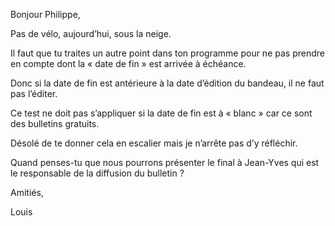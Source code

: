 Bonjour Philippe,

 

Pas de vélo, aujourd’hui, sous la neige.

 

Il faut que tu traites un autre point dans ton programme pour ne pas prendre en compte dont la « date de fin » est arrivée à échéance.

 

Donc si la date de fin est antérieure à la date d’édition du bandeau, il ne faut pas l’éditer.

 

Ce test ne doit pas s’appliquer si la date de fin est à « blanc » car ce sont des bulletins gratuits.

 

Désolé de te donner cela en escalier mais je n’arrête pas d’y réfléchir.

 

Quand penses-tu que nous pourrons présenter le final à Jean-Yves qui est le responsable de la diffusion du bulletin ?

 

Amitiés,

 

Louis
